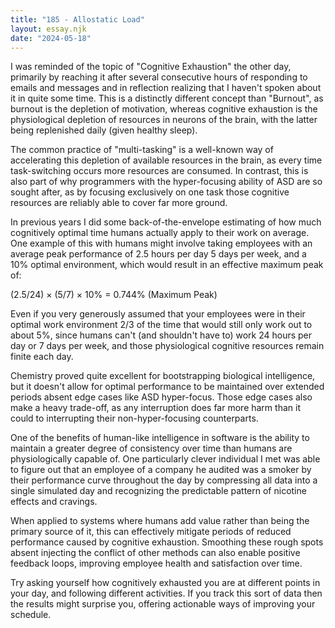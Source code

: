 ```yaml
---
title: "185 - Allostatic Load"
layout: essay.njk
date: "2024-05-18"
---
```


I was reminded of the topic of "Cognitive Exhaustion" the other day, primarily by reaching it after several consecutive hours of responding to emails and messages and in reflection realizing that I haven't spoken about it in quite some time. This is a distinctly different concept than "Burnout", as burnout is the depletion of motivation, whereas cognitive exhaustion is the physiological depletion of resources in neurons of the brain, with the latter being replenished daily (given healthy sleep).

The common practice of "multi-tasking" is a well-known way of accelerating this depletion of available resources in the brain, as every time task-switching occurs more resources are consumed. In contrast, this is also part of why programmers with the hyper-focusing ability of ASD are so sought after, as by focusing exclusively on one task those cognitive resources are reliably able to cover far more ground.

In previous years I did some back-of-the-envelope estimating of how much cognitively optimal time humans actually apply to their work on average. One example of this with humans might involve taking employees with an average peak performance of 2.5 hours per day 5 days per week, and a 10% optimal environment, which would result in an effective maximum peak of:

(2.5/24) × (5/7) × 10% = 0.744% (Maximum Peak)

Even if you very generously assumed that your employees were in their optimal work environment 2/3 of the time that would still only work out to about 5%, since humans can't (and shouldn't have to) work 24 hours per day or 7 days per week, and those physiological cognitive resources remain finite each day.

Chemistry proved quite excellent for bootstrapping biological intelligence, but it doesn't allow for optimal performance to be maintained over extended periods absent edge cases like ASD hyper-focus. Those edge cases also make a heavy trade-off, as any interruption does far more harm than it could to interrupting their non-hyper-focusing counterparts.

One of the benefits of human-like intelligence in software is the ability to maintain a greater degree of consistency over time than humans are physiologically capable of. One particularly clever individual I met was able to figure out that an employee of a company he audited was a smoker by their performance curve throughout the day by compressing all data into a single simulated day and recognizing the predictable pattern of nicotine effects and cravings.

When applied to systems where humans add value rather than being the primary source of it, this can effectively mitigate periods of reduced performance caused by cognitive exhaustion. Smoothing these rough spots absent injecting the conflict of other methods can also enable positive feedback loops, improving employee health and satisfaction over time.

Try asking yourself how cognitively exhausted you are at different points in your day, and following different activities. If you track this sort of data then the results might surprise you, offering actionable ways of improving your schedule.

